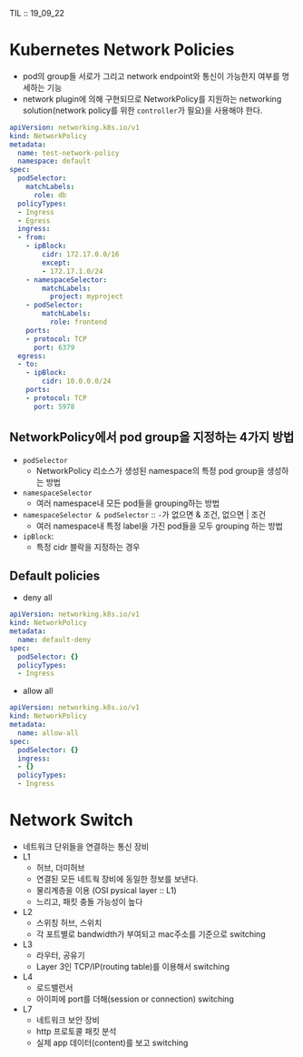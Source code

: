 TIL :: 19_09_22

# Kubernetes Network Policies
- pod의 group들 서로가 그리고 network endpoint와 통신이 가능한지 여부를 명세하는 기능
- network plugin에 의해 구현되므로 NetworkPolicy를 지원하는 networking solution(network policy를 위한 `controller`가 필요)을 사용해야 한다.

```yaml
apiVersion: networking.k8s.io/v1
kind: NetworkPolicy
metadata:
  name: test-network-policy
  namespace: default
spec:
  podSelector:
    matchLabels:
      role: db
  policyTypes:
  - Ingress
  - Egress
  ingress:
  - from:
    - ipBlock:
        cidr: 172.17.0.0/16
        except:
        - 172.17.1.0/24
    - namespaceSelector:
        matchLabels:
          project: myproject
    - podSelector:
        matchLabels:
          role: frontend
    ports:
    - protocol: TCP
      port: 6379
  egress:
  - to:
    - ipBlock:
        cidr: 10.0.0.0/24
    ports:
    - protocol: TCP
      port: 5978
```
## NetworkPolicy에서 pod group을 지정하는 4가지 방법
- `podSelector`
  - NetworkPolicy 리소스가 생성된 namespace의 특정 pod group을 생성하는 방법 
- `namespaceSelector`
  - 여러 namespace내 모든 pod들을 grouping하는 방법
- `namespaceSelector & podSelector` :: `-`가 없으면 & 조건, 없으면 | 조건
  - 여러 namespace내 특정 label을 가진 pod들을 모두 grouping 하는 방법
- `ipBlock`:
  - 특정 cidr 블락을 지정하는 경우

## Default policies
- deny all
```yaml
apiVersion: networking.k8s.io/v1
kind: NetworkPolicy
metadata:
  name: default-deny
spec:
  podSelector: {}
  policyTypes:
  - Ingress
```
- allow all
```yaml
apiVersion: networking.k8s.io/v1
kind: NetworkPolicy
metadata:
  name: allow-all
spec:
  podSelector: {}
  ingress:
  - {}
  policyTypes:
  - Ingress
```

# Network Switch
- 네트워크 단위들을 연결하는 통신 장비
- L1
  - 허브, 더미허브
  - 연결된 모든 네트웍 장비에 동일한 정보를 보낸다. 
  - 물리계층을 이용 (OSI pysical layer :: L1) 
  - 느리고, 패킷 충돌 가능성이 높다
- L2
  - 스위칭 허브, 스위치
  - 각 포트별로 bandwidth가 부여되고 mac주소를 기준으로 switching
- L3
  - 라우터, 공유기
  - Layer 3인 TCP/IP(routing table)를 이용해서 switching
- L4
  - 로드밸런서
  - 아이피에 port를 더해(session or connection) switching
- L7
  - 네트워크 보안 장비
  - http 프로토콜 패킷 분석
  - 실제 app 데이터(content)를 보고 switching